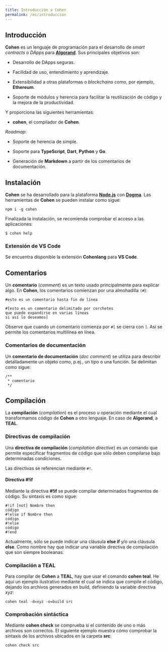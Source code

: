 ```yaml
---
title: Introducción a Cohen
permalink: /es/introduccion
---
```


## Introducción

**Cohen** es un lenguaje de programación para el desarrollo de *smart contracts* o *DApps* para [**Algorand**](https://algorand.foundation).
Sus principales objetivos son:

- Desarrollo de DApps seguras.

- Facilidad de uso, entendimiento y aprendizaje.

- Extensibilidad a otras plataformas o *blockchains* como, por ejemplo, **Ethereum**.

- Soporte de módulos y herencia para facilitar la reutilización de código y la mejora de la productividad.

Y proporciona las siguientes herramientas:

- **cohen**, el compilador de **Cohen**.

*Roadmap*:

- Soporte de herencia de simple.

- Soporte para **TypeScript**, **Dart**, **Python** y **Go**.

- Generación de **Markdown** a partir de los comentarios de documentación.

## Instalación

**Cohen** se ha desarrollado para la plataforma [**Node.js**](https://nodejs.org) con [**Dogma**](https://dogmalang.com).
Las herramientas de **Cohen** se pueden instalar como sigue:

```shell
npm i -g cohen
```

Finalizada la instalación, se recomienda comprobar el acceso a las aplicaciones:

```shell
$ cohen help
```

### Extensión de VS Code

Se encuentra disponible la extensión **Cohenlang** para **VS Code**.

## Comentarios

Un **comentario** (*comment*) es un texto usado principalmente para explicar algo.
En **Cohen**, los comentarios comienzan por una almohadilla `(#`):

```
#esto es un comentario hasta fin de línea

#[esto es un comentario delimitado por corchetes
que puede expandirse en varias líneas
si así lo deseamos]
```

Observe que cuando un comentario comienza por `#[` se cierra con `]`.
Así se permite los comentarios multilínea en línea.

### Comentarios de documentación

Un **comentario de documentación** (*doc comment*) se utiliza para describir detalladamente un objeto como, p.ej., un tipo o una función.
Se delimitan como sigue:

```
/**
 * comentario
 */
```

## Compilación

La **compilación** (*compilation*) es el proceso u operación mediante el cual transformamos código de **Cohen** a otro lenguaje.
En caso de **Algorand**, a **TEAL**.

### Directivas de compilación

Una **directiva de compilación** (*compilation directive*) es un comando que permite especificar fragmentos de código que sólo deben compilarse bajo determinadas condiciones.

Las directivas se referencian mediante `#!`.

#### Directiva #!if

Mediante la directiva **#!if** se puede compilar determinados fragmentos de código.
Su sintaxis es como sigue:

```
#!if [not] Nombre then
código
#!else if Nombre then
código
#!else
código
#!end
```

Actualmente, sólo se puede indicar una cláusula **else if** y/o una cláusula **else**.
Como nombre hay que indicar una variable directiva de compilación que son siempre booleanas.

### Compilación a TEAL

Para compilar de **Cohen** a **TEAL**, hay que usar el comando **cohen teal**.
He aquí un ejemplo ilustrativo mediante el cual se indica que compile el código, dejando los archivos generados en build, definiendo la variable directiva *xyz*:

```
cohen teal -d=xyz -o=build src
```

### Comprobación sintáctica

Mediante **cohen check** se comprueba si el contenido de uno o más archivos son correctos.
El siguiente ejemplo muestra cómo comprobar la sintaxis de los archivos ubicados en la carpeta **src**:

```
cohen check src
```